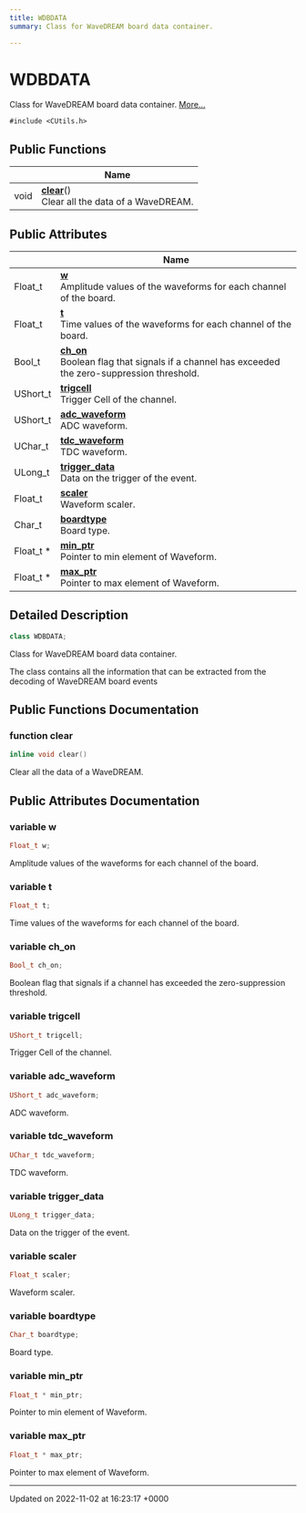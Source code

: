 ```yaml
---
title: WDBDATA
summary: Class for WaveDREAM board data container. 

---
```


# WDBDATA



Class for WaveDREAM board data container.  [More...](#detailed-description)


`#include <CUtils.h>`

## Public Functions

|                | Name           |
| -------------- | -------------- |
| void | **[clear](/Classes/classWDBDATA.md#function-clear)**()<br>Clear all the data of a WaveDREAM.  |

## Public Attributes

|                | Name           |
| -------------- | -------------- |
| Float_t | **[w](/Classes/classWDBDATA.md#variable-w)** <br>Amplitude values of the waveforms for each channel of the board.  |
| Float_t | **[t](/Classes/classWDBDATA.md#variable-t)** <br>Time values of the waveforms for each channel of the board.  |
| Bool_t | **[ch_on](/Classes/classWDBDATA.md#variable-ch-on)** <br>Boolean flag that signals if a channel has exceeded the zero-suppression threshold.  |
| UShort_t | **[trigcell](/Classes/classWDBDATA.md#variable-trigcell)** <br>Trigger Cell of the channel.  |
| UShort_t | **[adc_waveform](/Classes/classWDBDATA.md#variable-adc-waveform)** <br>ADC waveform.  |
| UChar_t | **[tdc_waveform](/Classes/classWDBDATA.md#variable-tdc-waveform)** <br>TDC waveform.  |
| ULong_t | **[trigger_data](/Classes/classWDBDATA.md#variable-trigger-data)** <br>Data on the trigger of the event.  |
| Float_t | **[scaler](/Classes/classWDBDATA.md#variable-scaler)** <br>Waveform scaler.  |
| Char_t | **[boardtype](/Classes/classWDBDATA.md#variable-boardtype)** <br>Board type.  |
| Float_t * | **[min_ptr](/Classes/classWDBDATA.md#variable-min-ptr)** <br>Pointer to min element of Waveform.  |
| Float_t * | **[max_ptr](/Classes/classWDBDATA.md#variable-max-ptr)** <br>Pointer to max element of Waveform.  |

## Detailed Description

```cpp
class WDBDATA;
```

Class for WaveDREAM board data container. 

The class contains all the information that can be extracted from the decoding of WaveDREAM board events 

## Public Functions Documentation

### function clear

```cpp
inline void clear()
```

Clear all the data of a WaveDREAM. 

## Public Attributes Documentation

### variable w

```cpp
Float_t w;
```

Amplitude values of the waveforms for each channel of the board. 

### variable t

```cpp
Float_t t;
```

Time values of the waveforms for each channel of the board. 

### variable ch_on

```cpp
Bool_t ch_on;
```

Boolean flag that signals if a channel has exceeded the zero-suppression threshold. 

### variable trigcell

```cpp
UShort_t trigcell;
```

Trigger Cell of the channel. 

### variable adc_waveform

```cpp
UShort_t adc_waveform;
```

ADC waveform. 

### variable tdc_waveform

```cpp
UChar_t tdc_waveform;
```

TDC waveform. 

### variable trigger_data

```cpp
ULong_t trigger_data;
```

Data on the trigger of the event. 

### variable scaler

```cpp
Float_t scaler;
```

Waveform scaler. 

### variable boardtype

```cpp
Char_t boardtype;
```

Board type. 

### variable min_ptr

```cpp
Float_t * min_ptr;
```

Pointer to min element of Waveform. 

### variable max_ptr

```cpp
Float_t * max_ptr;
```

Pointer to max element of Waveform. 

-------------------------------

Updated on 2022-11-02 at 16:23:17 +0000